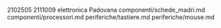 2102505
2111009
elettronica Padovana
componenti/schede_madri.md
componenti/processori.md
periferiche/tastiere.md
periferiche/mouse.md